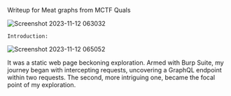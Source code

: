 Writeup for  Meat graphs from MCTF Quals 

![Screenshot 2023-11-12 063032](https://github.com/Yazan03/CTF-writeups/assets/94278827/ec394e9e-243c-4048-836f-2c89e4830289)

```Introduction:```

![Screenshot 2023-11-12 065052](https://github.com/Yazan03/CTF-writeups/assets/94278827/0861e7d3-5b88-4f5e-ba62-21460f6cbffa)

It was a static web page beckoning exploration. Armed with Burp Suite, my journey began with intercepting requests, uncovering a GraphQL endpoint within two requests. The second, more intriguing one, became the focal point of my exploration.




